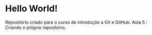 # Hello World!
 Repositório criado para o curso de introdução a Git e GitHub.
Aula 5 : Criando o próprio repositório.
